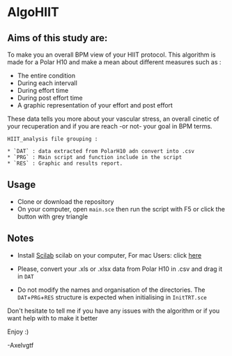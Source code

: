 # AlgoHIIT
## Aims of this study are:

To make you an overall BPM view of your HIIT protocol.
This algorithm is made for a Polar H10 and make a mean about different measures such as : 
* The entire condition
* During each intervall
* During effort time
* During post effort time
* A graphic representation of your effort and post effort

These data tells you more about your vascular stress, an overall cinetic of your recuperation and if you are reach -or not- your goal in BPM terms.
	
	HIIT_analysis file grouping : 
	
	* `DAT` : data extracted from PolarH10 adn convert into .csv
	* `PRG` : Main script and function include in the script 
	* `RES` : Graphic and results report.
	      
	      
## Usage

* Clone or download the repository
* On your computer, open `main.sce` then run the script with F5 or click the button with grey triangle
	  
## Notes 
	  
* Install [Scilab](https://www.scilab.org) scilab on your computer, For mac Users: click [here](https://www.utc.fr/~mottelet/scilab_for_macOS.html)

* Please, convert your .xls or .xlsx data from Polar H10 in .csv and drag it in `DAT`

* Do not modify the names and organisation of the directories.
  The `DAT`+`PRG`+`RES` structure is expected when initialising in `InitTRT.sce`


Don't hesitate to tell me if you have any issues with the algorithm or if you want help with to make it better 

Enjoy :)

-Axelvgtf
